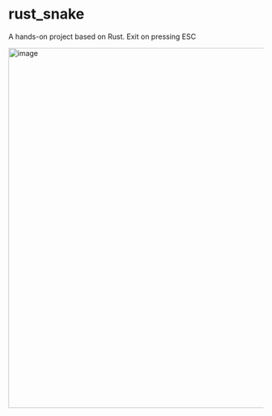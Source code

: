 # rust_snake

A hands-on project based on Rust.
Exit on pressing ESC

<img width="712" alt="image" src="https://user-images.githubusercontent.com/50900646/226090178-a2f81650-24c9-40fb-872e-e38cc38b6c9f.png">
